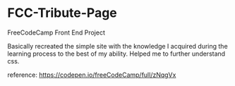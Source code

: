 # FCC-Tribute-Page
FreeCodeCamp Front End Project

Basically recreated the simple site with the knowledge I acquired during the learning process to the best of my ability.
Helped me to further understand css.

reference: https://codepen.io/freeCodeCamp/full/zNqgVx
